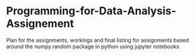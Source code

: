 # Programming-for-Data-Analysis-Assignement
Plan for the assignments, workings and final listing for assignments based around the numpy.random package in python using jupyter notebooks
